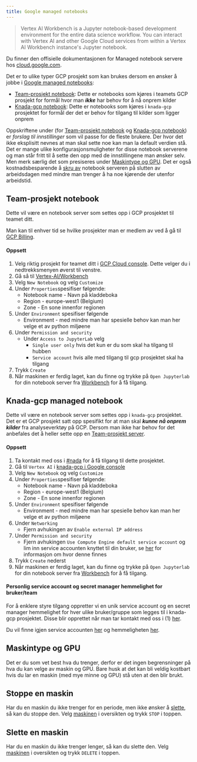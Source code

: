 ```yaml
---
title: Google managed notebooks
---
```


> Vertex AI Workbench is a Jupyter notebook-based development environment for the entire data science workflow. You can interact with Vertex AI and other Google Cloud services from within a Vertex AI Workbench instance's Jupyter notebook.

Du finner den offisielle dokumentasjonen for Managed notebook servere hos [cloud.google.com](https://cloud.google.com/vertex-ai/docs/workbench/introduction).

Det er to ulike typer GCP prosjekt som kan brukes dersom en ønsker å jobbe i [Google managed notebooks](https://cloud.google.com/vertex-ai/docs/workbench/introduction):

- [Team-prosjekt notebook](#team-prosjekt-notebook): Dette er notebooks som kjøres i teamets GCP prosjekt for formål hvor man _**ikke**_ har behov for å nå onprem kilder
- [Knada-gcp notebook](#knada-gcp-managed-notebook): Dette er notebooks som kjøres i `knada-gcp` prosjektet for formål der det er behov for tilgang til kilder som ligger onprem

Oppskriftene under (for [Team-prosjekt notebook](#team-prosjekt-server) og [Knada-gcp notebook](#knada-gcp-managed-server)) er _forslag til innstillinger_ som vil passe for de fleste brukere. Der hvor det ikke eksplisitt nevnes at man skal sette noe kan man la default verdien stå. Det er mange ulike konfigurasjonsmuligheter for disse notebook serverene og man står fritt til å sette den opp med de innstillingene man ønsker selv. Men merk særlig det som presiseres under [Maskintype og GPU](#maskintype-og-gpu). Det er også kostnadsbesparende å [skru av](#stoppe-en-maskin) notebook serveren på slutten av arbeidsdagen med mindre man trenger å ha noe kjørende der utenfor arbeidstid.

## Team-prosjekt notebook
Dette vil være en notebook server som settes opp i GCP prosjektet til teamet ditt.

Man kan til enhver tid se hvilke prosjekter man er medlem av ved å gå til [GCP Billing](https://console.cloud.google.com/billing/projects?project=&folder=&organizationId=139592330668).

#### Oppsett
1. Velg riktig prosjekt for teamet ditt i [GCP Cloud console](https://console.cloud.google.com). Dette velger du i nedtrekksmenyen øverst til venstre.
2. Gå så til [Vertex-AI/Workbench](https://console.cloud.google.com/vertex-ai/workbench/instances)
3. Velg `New Notebook` og velg `Customize`
4. Under `Properties`spesifiser følgende:
    - Notebook name - Navn på kladdeboka
    - Region - europe-west1 (Belgium)
    - Zone - En sone innenfor regionen
5. Under `Environment` spesifiser følgende
    - Environment - med mindre man har spesielle behov kan man her velge et av python miljøene
5. Under `Permission and security`
    - Under `Access to JupyterLab` velg
        - `Single user only` hvis det kun er du som skal ha tilgang til hubben
        - `Service account` hvis alle med tilgang til gcp prosjektet skal ha tilgang
6. Trykk `Create`
7. Når maskinen er ferdig laget, kan du finne og trykke på `Open Jupyterlab` for din notebook server fra [Workbench](https://console.cloud.google.com/vertex-ai/workbench/user-managed) for å få tilgang.


## Knada-gcp managed notebook
Dette vil være en notebook server som settes opp i `knada-gcp` prosjektet. Det er et GCP prosjekt satt opp spesifikt for at man skal _**kunne nå onprem kilder**_ fra analyseverktøy på GCP. Dersom man ikke har behov for det anbefales det å heller sette opp en [Team-prosjekt server](#team-prosjekt-server).

#### Oppsett
1. Ta kontakt med oss i [#nada](https://nav-it.slack.com/archives/CGRMQHT50) for å få tilgang til dette prosjektet.
2. Gå til `Vertex AI` i [knada-gcp i Google console](https://console.cloud.google.com/vertex-ai/workbench/list/instances?orgonly=true&project=knada-gcp&supportedpurview=organizationId)
3. Velg `New Notebook` og velg `Customize`
4. Under `Properties`spesifiser følgende:
    - Notebook name - Navn på kladdeboka
    - Region - europe-west1 (Belgium)
    - Zone - En sone innenfor regionen
5. Under `Environment` spesifiser følgende
    - Environment - med mindre man har spesielle behov kan man her velge et av python miljøene
5. Under `Networking`
   - Fjern avhukingen av `Enable external IP address`
6. Under `Permission and security`
    - Fjern avhukingen `Use Compute Engine default service account` og lim inn service accounten knyttet til din bruker, se [her](#personlig-service-account-og-secret-manager-hemmelighet-for-brukerteam) for informasjon om hvor denne finnes
7. Trykk `Create` nederst
8. Når maskinen er ferdig laget, kan du finne og trykke på `Open Jupyterlab` for din notebook server fra [Workbench](https://console.cloud.google.com/vertex-ai/workbench/user-managed?project=knada-gcp) for å få tilgang.

#### Personlig service account og secret manager hemmelighet for bruker/team
For å enklere styre tilgang oppretter vi en unik service account og en secret manager hemmelighet for hver ulike bruker/gruppe som legges til i knada-gcp prosjektet. Disse blir opprettet når man tar kontakt med oss i (1) [her](#server-med-tilgang-til-on-prem).

Du vil finne igjen service accounten [her](https://console.cloud.google.com/iam-admin/serviceaccounts?project=knada-gcp) og hemmeligheten [her](https://console.cloud.google.com/security/secret-manager?project=knada-gcp).


## Maskintype og GPU
Det er du som vet best hva du trenger, derfor er det ingen begrensninger på hva du kan velge av maskin og GPU. Bare husk at det kan bli veldig kostbart hvis du lar en maskin (med mye minne og GPU) stå uten at den blir brukt.


## Stoppe en maskin
Har du en maskin du ikke trenger for en periode, men ikke ønsker å [slette](#slette-en-maskin), så kan du stoppe den. Velg [maskinen](https://console.cloud.google.com/vertex-ai/workbench/instances) i oversikten og trykk `STOP` i toppen.


## Slette en maskin
Har du en maskin du ikke trenger lenger, så kan du slette den. Velg [maskinen](https://console.cloud.google.com/vertex-ai/workbench/instances) i oversikten og trykk `DELETE` i toppen.
